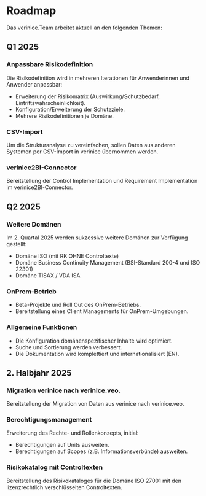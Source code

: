 <!-- © 2024 The Project Contributors - see AUTHORS.txt -->
# Roadmap

Das verinice.Team arbeitet aktuell an den folgenden Themen:

## Q1 2025

### Anpassbare Risikodefinition

Die Risikodefinition wird in mehreren Iterationen für Anwenderinnen und Anwender anpassbar:

- Erweiterung der Risikomatrix (Auswirkung/Schutzbedarf, Eintrittswahrscheinlichkeit). <!-- &53 -->
- Konfiguration/Erweiterung der Schutzziele. <!-- &54 -->
- Mehrere Risikodefinitionen je Domäne. <!-- &55 -->

### CSV-Import <!-- &162 -->

Um die Strukturanalyse zu vereinfachen, sollen Daten aus anderen Systemen per CSV-Import in verinice übernommen werden.

### verinice2BI-Connector<!-- &169 -->

Bereitstellung der Control Implementation und Requirement Implementation im verinice2BI-Connector.

## Q2 2025

### Weitere Domänen

Im 2. Quartal 2025 werden sukzessive weitere Domänen zur Verfügung gestellt:

- Domäne ISO (mit RK OHNE Controltexte)
- Domäne Business Continuity Management (BSI-Standard 200-4 und ISO 22301)
- Domäne TISAX / VDA ISA

### OnPrem-Betrieb

- Beta-Projekte und Roll Out des OnPrem-Betriebs.
- Bereitstellung eines Client Managements für OnPrem-Umgebungen. <!-- &172 -->

### Allgemeine Funktionen

- Die Konfiguration domänenspezifischer Inhalte wird optimiert.
- Suche und Sortierung werden verbessert.
- Die Dokumentation wird komplettiert und internationalisiert (EN). <!-- &166, &167, &144 -->

## 2. Halbjahr 2025

### Migration verinice nach verinice.veo.

Bereitstellung der Migration von Daten aus verinice nach verinice.veo.

### Berechtigungsmanagement

Erweiterung des Rechte- und Rollenkonzepts, initial:
- Berechtigungen auf Units ausweiten. <!-- &177 -->
- Berechtigungen auf Scopes (z.B. Informationsverbünde) ausweiten. <!-- &178 -->

### Risikokatalog mit Controltexten

Bereitstellung des Risikokataloges für die Domäne ISO 27001 mit den lizenzrechtlich verschlüsselten Controltexten.
